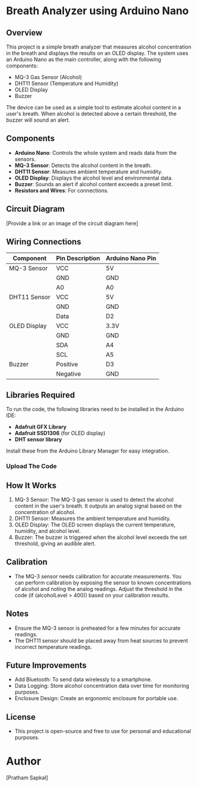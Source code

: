 # Breath Analyzer using Arduino Nano

## Overview
This project is a simple breath analyzer that measures alcohol concentration in the breath and displays the results on an OLED display. The system uses an Arduino Nano as the main controller, along with the following components:
- MQ-3 Gas Sensor (Alcohol)
- DHT11 Sensor (Temperature and Humidity)
- OLED Display
- Buzzer

The device can be used as a simple tool to estimate alcohol content in a user's breath. When alcohol is detected above a certain threshold, the buzzer will sound an alert.

## Components
- **Arduino Nano**: Controls the whole system and reads data from the sensors.
- **MQ-3 Sensor**: Detects the alcohol content in the breath.
- **DHT11 Sensor**: Measures ambient temperature and humidity.
- **OLED Display**: Displays the alcohol level and environmental data.
- **Buzzer**: Sounds an alert if alcohol content exceeds a preset limit.
- **Resistors and Wires**: For connections.

## Circuit Diagram
[Provide a link or an image of the circuit diagram here]

## Wiring Connections

| Component       | Pin Description | Arduino Nano Pin |
|-----------------|-----------------|------------------|
| MQ-3 Sensor     | VCC             | 5V               |
|                 | GND             | GND              |
|                 | A0              | A0               |
| DHT11 Sensor    | VCC             | 5V               |
|                 | GND             | GND              |
|                 | Data            | D2               |
| OLED Display    | VCC             | 3.3V             |
|                 | GND             | GND              |
|                 | SDA             | A4               |
|                 | SCL             | A5               |
| Buzzer          | Positive        | D3               |
|                 | Negative        | GND              |

## Libraries Required
To run the code, the following libraries need to be installed in the Arduino IDE:
- **Adafruit GFX Library**
- **Adafruit SSD1306** (for OLED display)
- **DHT sensor library**

Install these from the Arduino Library Manager for easy integration.
### Upload The Code

## How It Works
1. MQ-3 Sensor: The MQ-3 gas sensor is used to detect the alcohol content in the user's breath. It outputs an analog signal based on the concentration of alcohol.
2. DHT11 Sensor: Measures the ambient temperature and humidity.
3. OLED Display: The OLED screen displays the current temperature, humidity, and alcohol level.
4. Buzzer: The buzzer is triggered when the alcohol level exceeds the set threshold, giving an audible alert.

## Calibration
- The MQ-3 sensor needs calibration for accurate measurements. You can perform calibration by exposing the sensor to known concentrations of alcohol and noting the analog readings. Adjust the threshold in the code (if (alcoholLevel > 400)) based on your calibration results.

## Notes
- Ensure the MQ-3 sensor is preheated for a few minutes for accurate readings.
- The DHT11 sensor should be placed away from heat sources to prevent incorrect temperature readings.

## Future Improvements
- Add Bluetooth: To send data wirelessly to a smartphone.
- Data Logging: Store alcohol concentration data over time for monitoring purposes.
- Enclosure Design: Create an ergonomic enclosure for portable use.

## License
- This project is open-source and free to use for personal and educational purposes.

# Author
[Pratham Sapkal]
